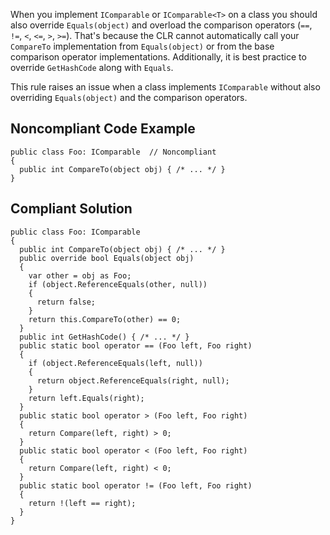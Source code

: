 
When you implement `IComparable` or `IComparable<T>` on a class you should also override `Equals(object)` and overload the comparison operators (`==`, `!=`, `<`, `<=`, `>`, `>=`). That's because the CLR cannot automatically call your `CompareTo` implementation from `Equals(object)` or from the base comparison operator implementations. Additionally, it is best practice to override `GetHashCode` along with `Equals`.

This rule raises an issue when a class implements `IComparable` without also overriding `Equals(object)` and the comparison operators.

## Noncompliant Code Example


    public class Foo: IComparable  // Noncompliant
    {
      public int CompareTo(object obj) { /* ... */ }
    }


## Compliant Solution


    public class Foo: IComparable
    {
      public int CompareTo(object obj) { /* ... */ }
      public override bool Equals(object obj)
      {
        var other = obj as Foo;
        if (object.ReferenceEquals(other, null))
        {
          return false;
        }
        return this.CompareTo(other) == 0;
      }
      public int GetHashCode() { /* ... */ }
      public static bool operator == (Foo left, Foo right)
      {
        if (object.ReferenceEquals(left, null))
        {
          return object.ReferenceEquals(right, null);
        }
        return left.Equals(right);
      }
      public static bool operator > (Foo left, Foo right)
      {
        return Compare(left, right) > 0;
      }
      public static bool operator < (Foo left, Foo right)
      {
        return Compare(left, right) < 0;
      }
      public static bool operator != (Foo left, Foo right)
      {
        return !(left == right);
      }
    }

